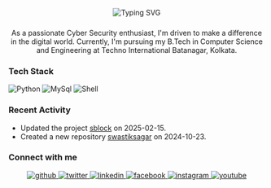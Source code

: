 <div align="center">

  ![Typing SVG](https://readme-typing-svg.demolab.com?font=Josefin+Sans&weight=500&size=30&pause=500&color=0797F7&center=true&vCenter=true&random=true&width=435&lines=Hi+I'm+Swastik+Sagar+%F0%9F%91%8B)
</div>

###
<div align="center"><p>As a passionate Cyber Security enthusiast, I'm driven to make a difference in the digital world. Currently, I'm pursuing my B.Tech in Computer Science and Engineering at Techno International Batanagar, Kolkata.</p></div>

### Tech Stack
![Python](https://ziadoua.github.io/m3-Markdown-Badges/badges/Python/python3.svg) ![MySql](https://ziadoua.github.io/m3-Markdown-Badges/badges/MySQL/mysql2.svg) ![Shell](https://ziadoua.github.io/m3-Markdown-Badges/badges/Shell/shell3.svg)
### Recent Activity

- Updated the project [sblock](https://github.com/swastiksagar/sblock) on 2025-02-15.
- Created a new repository [swastiksagar](https://github.com/swastiksagar/swastiksagar) on 2024-10-23.

### Connect with me  
<div align="center">
<a href="https://github.com/swastiksagar" target="blank">
<img src=https://ziadoua.github.io/m3-Markdown-Badges/badges/Github/github3.svg ?&style=for-the-badge&logo=github&logoColor=white alt=github style="margin-bottom: 5px;" />
</a>
<a href="https://twitter.com/swastiksagarr" target="blank">
<img src=https://ziadoua.github.io/m3-Markdown-Badges/badges/Twitter/twitter2.svg ?&style=for-the-badge&logo=twitter&logoColor=white alt=twitter style="margin-bottom: 2px;" a/>
<a href="https://linkedin.com/in/swastiksagar" target="blank">
<img src=https://ziadoua.github.io/m3-Markdown-Badges/badges/LinkedIn/linkedin1.svg ?&style=for-the-badge&logo=linkedin&logoColor=white alt=linkedin style="margin-bottom: 5px;" />
</a>
<a href="https://www.discord.com/swastiksagar" target="blank">
<img src=https://ziadoua.github.io/m3-Markdown-Badges/badges/Discord/discord1.svg ?&style=for-the-badge&logo=dsicord&logoColor=white alt=facebook style="margin-bottom: 5px;" />
</a>
<a href="https://instagram.com/swastiksagar" target="blank">
<img src=https://ziadoua.github.io/m3-Markdown-Badges/badges/Instagram/instagram2.svg ?&style=for-the-badge&logo=instagram&logoColor=white alt=instagram style="margin-bottom: 5px;" />
</a>
<a href="mailto:swastiksagar06@gmail.com" target="blank">
<img src=https://ziadoua.github.io/m3-Markdown-Badges/badges/Gmail/gmail1.svg ?&style=for-the-badge&logo=gmail&logoColor=white alt=youtube style="margin-bottom: 5px;" />
</a>  
</div>  


